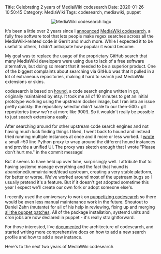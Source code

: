 Title: Celebrating 2 years of MediaWiki codesearch
Date: 2020-01-26 10:50:45
Category: MediaWiki
Tags: codesearch, mediawiki, puppet

<center>

![MediaWiki codesearch logo](https://upload.wikimedia.org/wikipedia/commons/thumb/6/6e/MediaWiki_codesearch_logo.svg/200px-MediaWiki_codesearch_logo.svg.png)
</center>

It's been a little over 2 years since I [announced](https://lists.wikimedia.org/pipermail/wikitech-l/2017-December/089305.html) [MediaWiki codesearch](https://codesearch.wmflabs.org/search/ ), a fully free software tool that lets people make regex searches across all the MediaWiki-related code in Gerrit and much more. While I expected it to be useful to others, I didn't anticipate how popular it would become.

My goal was to replace the usage of the proprietary GitHub search that many MediaWiki developers were using due to lack of a free software alternative, but doing so meant that it needed to be a superior product. One of the biggest complaints about searching via GitHub was that it pulled in a lot of extraneous repositories, making it hard to search just MediaWiki extensions or skins.

codesearch is based on [hound](https://github.com/hound-search/hound/), a code search engine written in go, originally maintained by etsy. It took me all of 10 minutes to get an initial prototype working using the upstream docker image, but I ran into an issue pretty quickly: the repository selector didn't scale to our then-500+ git repositories (now we're at more like 900!). So it wouldn't really be possible to just search extensions easily.

After searching around for other upstream code search engines and not having much luck finding things I liked, I went back to hound and instead tried running multiple instances at once and it more or less worked. I [wrote](https://gerrit.wikimedia.org/r/c/labs/codesearch/+/399365) a small ~50 line Python proxy to wrap around the different hound instances and provide a unified UI. The proxy was sketch enough that I wrote "Please don't hurt me." in the commit message!

But it seems to have held up over time, surprisingly well. I attribute that to having systemd manage everything and the fact that hound is abandoned/unmaintained/dead upstream, creating a very stable platform, for better or worse. We've worked around most of the upstream bugs so I usually pretend it's a feature. But if it doesn't get adopted sometime this year I expect we'll create our own fork or adopt someone else's.

I recently used the anniversary to work on [puppetizing codesearch](https://phabricator.wikimedia.org/T242319) so there would be even less manual maintenance work in the future. Shoutout to Daniel Zahn (mutante) for all of his help in reviewing, fixing up and merging [all the puppet patches](https://gerrit.wikimedia.org/r/q/topic:codesearch+project:operations%252Fpuppet). All of the package installation, systemd units and cron jobs are now declared in puppet - it's really straightforward.

For those interested, I've [documented](https://www.mediawiki.org/wiki/Codesearch/Admin) the architecture of codesearch, and started writing more comprehensive docs on how to add a new search profile and how to add a new instance.

Here's to the next two years of MediaWiki codesearch.
